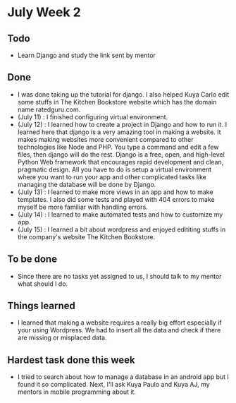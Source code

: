 # July Week 2
## Todo
- Learn Django and study the link sent by mentor

## Done
- I was done taking up the tutorial for django. I also helped Kuya Carlo edit some stuffs in The Kitchen Bookstore website which has the domain name ratedguru.com. 
- (July 11) : I finished configuring virtual environment.
- (July 12) : I learned how to create a project in Django and how to run it. I learned here that django is a very amazing tool in making a website. It makes making websites more convenient compared to other technologies like Node and PHP. You type a command and edit a few files, then django will do the rest. Django is a free, open, and high-level Python Web framework that encourages rapid development and clean, pragmatic design. All you have to do is setup a virtual environment where you want to run your app and other complicated tasks like managing the database will be done by Django. 
- (July 13) : I learned to make more views in an app and how to make templates. I also did some tests and played with 404 errors to make myself be more familiar with handling errors.  
- (July 14) : I learned to make automated tests and how to customize my app. 
- (July 15) : I learned a bit about wordpress and enjoyed edititing stuffs in the company's website The Kitchen Bookstore. 

## To be done
- Since there are no tasks yet assigned to us, I should talk to my mentor what should I do.

## Things learned
- I learned that making a website requires a really big effort especially if your using Wordpress. We had to insert all the data and check if there are missing or misplaced data.

## Hardest task done this week
- I tried to search about how to manage a database in an android app but I found it so complicated. Next, I'll ask Kuya Paulo and Kuya AJ, my mentors in mobile programming about it.
